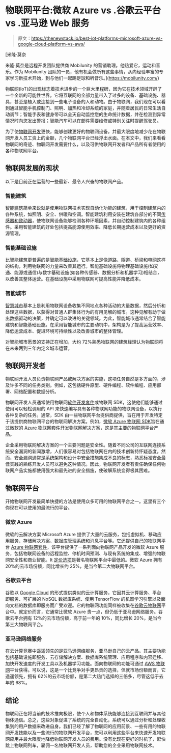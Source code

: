 # 物联网平台:微软 Azure vs .谷歌云平台 vs .亚马逊 Web 服务

> 原文：<https://thenewstack.io/best-iot-platforms-microsoft-azure-vs-google-cloud-platform-vs-aws/>

[](https://mobilunity.com/)

 [米隆·莫奈

米隆·莫奈是远程开发团队提供商 Mobilunity 的营销助理。他热爱它，运动和音乐。作为 Mobilunity 团队的一员，他有机会做所有这些事情，从向经验丰富的专家学习新技术开始，到与他们一起踢足球和听音乐。](https://mobilunity.com/) [](https://mobilunity.com/)

物联网(IoT)的出现标志着技术进步的一个巨大里程碑，因为它在技术领域开辟了一个全新的可能性世界。它将互联网的全部力量带入了过多的设备、基础设施、器具，甚至是植入或连接到一些电子设备的人和动物。由于物联网，我们现在可以看到通过智能手机控制门、照明、加热和冷却系统的家庭，并随着居民的日常生活自动调节；智能手表和健身带可以全天自动监控您的生命统计数据，并在检测到异常情况时向您发出警报；智能汽车可以在部件需要维修或特别关注时提醒驾驶员。

为了使[物联网开发](https://mobilunity.com/blog/iot-developer-salary-rates/)更快，能够创建更好的物联网设备，并最大限度地减少花在物联网开发人员工资上的金额，几个物联网平台已经浮出水面。在本文中，我们来看看物联网的奇迹、物联网开发需要什么，以及可供物联网开发者和产品所有者使用的各种物联网平台。

## 物联网发展的现状

以下是目前正在运营的一些最新、最令人兴奋的物联网产品。

### 智能建筑

[智能建筑](https://www.rcrwireless.com/20160725/business/smart-building-tag31-tag99)简单来说就是使用物联网技术实现自动化功能的建筑，用于控制建筑内的各种系统，如照明、安全、供暖和空调。智能建筑利用安装在建筑各部分的不同[传感器和致动器](https://www.postscapes.com/trackers/video/the-internet-of-things-and-sensors-and-actuators/)，使物联网设备能够检测各种环境因素，并自动控制建筑内的各种组件。采用智能建筑的好处包括提高能源使用效率、降低长期运营成本以及更好的资源管理。

### 智能基础设施

比智能建筑更普遍的是[智能基础设施](https://www-smartinfrastructure.eng.cam.ac.uk/files/the-smart-infrastructure-paper)，它基本上是像道路、隧道、桥梁和电网这样的结构，利用物联网的力量来改善其运行。智能基础设施将物理基础设施(如交通、能源或通信)与数字基础设施(如各种传感器、数据分析和机器学习)相结合，以改善其整体运营。在基础设施中采用物联网可提高性能并降低成本。

### 智能城市

[智慧城市](http://www.businessinsider.com/internet-of-things-smart-cities-2016-10)基本上是利用物联网设备收集不同地点各种活动的大量数据，然后分析和处理这些数据，以获得对普通人群集体行为的有用见解的城市。这种见解有助于做出数据驱动的决策，并确定可以改进的关键领域。为此，智能城市通常结合了智能建筑和智能基础设施。在采用智能城市的主要动机中，架构是为了提高运营效率、降低运营成本、促进环境可持续性以及改善城市的整体管理。

对智能城市愿景的支持正在增加，大约 72%熟悉物联网的建筑经理认为物联网将在未来两到三年内定义城市运营。

## 物联网开发者

物联网开发人员负责物联网产品或解决方案的实施，这项任务自然是多方面的，涉及许多不同的任务类别。例如，这包括硬件原型、硬件编程、软件编程、应用部署、网络配置和数据分析。

物联网开发人员通常使用物联网[软件开发套件](https://www.techopedia.com/definition/3878/software-development-kit-sdk)或物联网 SDK，这使他们能够通过使用可以轻松调用的 API 来快速编写具有各种物联网功能的物联网设备，以执行各种复杂的任务。通常，SDK 由一些物联网平台提供商提供，旨在用于开发特定于该提供商物联网平台的物联网解决方案。例如，[微软 Azure 物联网 SDK](https://docs.microsoft.com/en-us/azure/iot-hub/iot-hub-devguide-sdks)旨在通过微软的 [Azure 物联网套件](https://azure.microsoft.com/en-us/suites/iot-suite/)开发物联网解决方案，这是其主要的物联网平台产品。

企业采用物联网解决方案的一个主要问题是安全性。随着不同公司的互联网连接系统安全漏洞的新闻激增，人们很容易对包括物联网在内的技术创新持怀疑态度。然而，安全漏洞通常是系统架构和设计中安全措施集成不良的标志，熟悉标准安全最佳实践的熟练开发人员可以避免这种情况。因此，物联网开发者有责任确保任何物联网产品实施都使用强大和最先进的安全措施，使破解系统变得极其困难。

## 物联网平台

开始物联网开发最简单快捷的方法是使用众多可用的物联网平台之一。这里有三个你现在可以使用的最流行的平台。

### 微软 Azure

微软的云解决方案 Microsoft Azure 提供了大量的云服务，包括虚拟机、移动应用服务、存储解决方案、数据库管理系统和消息平台等。它还提供自己的物联网平台 [Azure 物联网套件](https://azure.microsoft.com/en-us/suites/iot-suite/)，该平台提供了一系列面向物联网产品开发的微软 Azure 服务，包括物联网设备的远程监控、停机时间预测、与现有系统的集成、增强的物联网安全性和商业智能。It [定价选项](https://azure.microsoft.com/en-us/pricing/#product-picker)是著名物联网平台中最低的。微软 Azure 拥有 20%的云市场份额，同比增长约 25%，是当今第二大物联网平台。

### 谷歌云平台

谷歌以 [Google Cloud](https://cloud.google.com/) 的形式提供类似的云计算服务，它因其云计算服务、平台即服务、可扩展的 NoSQL 数据库系统、使用 TensorFlow 的机器学习引擎以及面向文档的数据库即服务而广受欢迎。它的物联网功能同样被收集在[谷歌云物联网](https://cloud.google.com/solutions/iot/)平台中。就定价而言，它通常比微软 Azure 贵一点，但仍低于亚马逊网络服务。谷歌云平台拥有 12%的云市场份额，高于前一年的 10%，同比增长 20%，是当今第三大物联网平台。

### 亚马逊网络服务

在云计算竞赛中遥遥领先的是亚马逊网络服务，亚马逊自己的云产品。其主要功能包括基础设施即服务、云存储解决方案、数据库系统管理、应用程序和内容迁移、加快开发速度的开发工具以及机器学习功能。面向物联网的功能可通过 [AWS 物联网](https://aws.amazon.com/iot/)平台获得。可以说，这是一个比竞争对手更昂贵的选择，但就市场份额而言，它遥遥领先，拥有 62%的云市场份额，是第二大热门选择的三倍多，尽管这低于去年的 68%。

## 结论

物联网正在将当前的技术推向极限，使个人和物体系统能够连接到互联网并与其他物体通信。总之，这些对象促进了系统的完全自动化，系统可以通过分析和处理收集到的用户数据来改进自身。我们已经了解了物联网的应用前景、一些有用的物联网开发技能以及一些流行的物联网开发平台，您可以利用这些平台来快速开发物联网应用并最大限度地降低物联网开发人员的费用。没有比现在更好的时机了，赶快跳上物联网列车，雇佣一名物联网开发人员，帮助您的企业采用物联网技术。

<svg xmlns:xlink="http://www.w3.org/1999/xlink" viewBox="0 0 68 31" version="1.1"><title>Group</title> <desc>Created with Sketch.</desc></svg>
